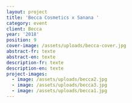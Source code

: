 ```yaml
---
layout: project
title: 'Becca Cosmetics x Sanana '
category: event
client: Becca
year: '2018'
position: 9
cover-image: /assets/uploads/becca-cover.jpg
abstract-fr: texte
abstract-en: texte
description-fr: texte
description-en: texte
project-images:
  - image: /assets/uploads/becca2.jpg
  - image: /assets/uploads/becca3.jpg
  - image: /assets/uploads/becca1.jpg
---
```


